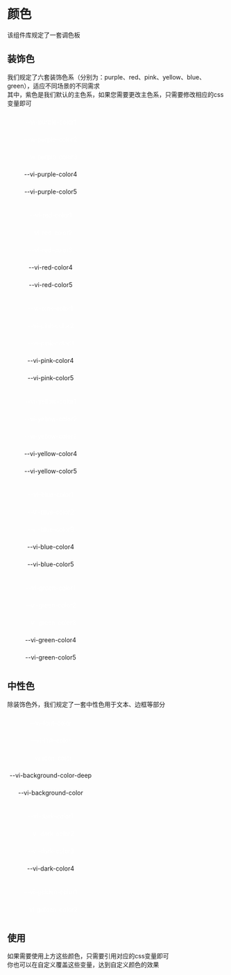 # 颜色
该组件库规定了一套调色板

## 装饰色
我们规定了六套装饰色系（分别为：purple、red、pink、yellow、blue、green），适应不同场景的不同需求  
其中，紫色是我们默认的主色系，如果您需要更改主色系，只需要修改相应的css变量即可
<vi-row justify="space-between">
  <ul class="color-palette color-palette-purple">
    <span class="color-palette-item">--vi-purple-color1</span>
    <span class="color-palette-item">--vi-purple-color2</span>
    <span class="color-palette-item">--vi-purple-color3</span>
    <span class="color-palette-item">--vi-purple-color4</span>
    <span class="color-palette-item">--vi-purple-color5</span>
  </ul>
  <ul class="color-palette color-palette-red">
    <span class="color-palette-item">--vi-red-color1</span>
    <span class="color-palette-item">--vi-red-color2</span>
    <span class="color-palette-item">--vi-red-color3</span>
    <span class="color-palette-item">--vi-red-color4</span>
    <span class="color-palette-item">--vi-red-color5</span>
  </ul>
  <ul class="color-palette color-palette-pink">
    <span class="color-palette-item">--vi-pink-color1</span>
    <span class="color-palette-item">--vi-pink-color2</span>
    <span class="color-palette-item">--vi-pink-color3</span>
    <span class="color-palette-item">--vi-pink-color4</span>
    <span class="color-palette-item">--vi-pink-color5</span>
  </ul>
</vi-row>
<vi-row justify="space-between">
  <ul class="color-palette color-palette-yellow">
    <span class="color-palette-item">--vi-yellow-color1</span>
    <span class="color-palette-item">--vi-yellow-color2</span>
    <span class="color-palette-item">--vi-yellow-color3</span>
    <span class="color-palette-item">--vi-yellow-color4</span>
    <span class="color-palette-item">--vi-yellow-color5</span>
  </ul>
  <ul class="color-palette color-palette-blue">
    <span class="color-palette-item">--vi-blue-color1</span>
    <span class="color-palette-item">--vi-blue-color2</span>
    <span class="color-palette-item">--vi-blue-color3</span>
    <span class="color-palette-item">--vi-blue-color4</span>
    <span class="color-palette-item">--vi-blue-color5</span>
  </ul>
  <ul class="color-palette color-palette-green">
    <span class="color-palette-item">--vi-green-color1</span>
    <span class="color-palette-item">--vi-green-color2</span>
    <span class="color-palette-item">--vi-green-color3</span>
    <span class="color-palette-item">--vi-green-color4</span>
    <span class="color-palette-item">--vi-green-color5</span>
  </ul>
</vi-row>

## 中性色
除装饰色外，我们规定了一套中性色用于文本、边框等部分
<vi-row justify="space-between" align="flex-start">
  <ul class="color-palette color-palette-black">
    <span class="color-palette-item">--vi-font-color</span>
    <span class="color-palette-item">--vi-link-color</span>
    <span class="color-palette-item">--vi-icon-color</span>
    <span class="color-palette-item">--vi-background-color-deep</span>
    <span class="color-palette-item">--vi-background-color</span>
  </ul>

  <ul class="color-palette color-palette-dark">
    <span class="color-palette-item">--vi-dark-color1</span>
    <span class="color-palette-item">--vi-dark-color2</span>
    <span class="color-palette-item">--vi-dark-color3</span>
    <span class="color-palette-item">--vi-dark-color4</span>
  </ul>

  <ul class="color-palette color-palette-golden">
    <span class="color-palette-item">--vi-golden-color1</span>
    <span class="color-palette-item">--vi-golden-color2</span>
  </ul>
</vi-row>

## 使用
如果需要使用上方这些颜色，只需要引用对应的css变量即可  
你也可以在自定义覆盖这些变量，达到自定义颜色的效果

<script setup>
import { ref } from 'vue'
</script>

<style>
.color-palette {
  overflow: hidden;
  width: 200px;
  padding: 0;
  list-style: none;
  border-radius: var(--vi-card-radius);
}

.color-palette-item {
    display: flex;
    width: 100%;
    height: 40px;
    align-items: center;
    justify-content: center;
}

.color-palette .color-palette-item:nth-child(-n+3) {
    color: #fff
}

.color-palette .color-palette-item:nth-child(n+4) {
    color: var(--vi-link-color)
}

.color-palette-purple .color-palette-item:nth-child(1) {
    background-color: var(--vi-purple-color1)
}
.color-palette-purple .color-palette-item:nth-child(2) {
    background-color: var(--vi-purple-color2)
}
.color-palette-purple .color-palette-item:nth-child(3) {
    background-color: var(--vi-purple-color3)
}
.color-palette-purple .color-palette-item:nth-child(4) {
    background-color: var(--vi-purple-color4)
}
.color-palette-purple .color-palette-item:nth-child(5) {
    background-color: var(--vi-purple-color5)
}
.color-palette-purple .color-palette-item:nth-child(6) {
    background-color: var(--vi-purple-color6)
}

.color-palette-red .color-palette-item:nth-child(1) {
    background-color: var(--vi-red-color1)
}
.color-palette-red .color-palette-item:nth-child(2) {
    background-color: var(--vi-red-color2)
}
.color-palette-red .color-palette-item:nth-child(3) {
    background-color: var(--vi-red-color3)
}
.color-palette-red .color-palette-item:nth-child(4) {
    background-color: var(--vi-red-color4)
}
.color-palette-red .color-palette-item:nth-child(5) {
    background-color: var(--vi-red-color5)
}

.color-palette-pink .color-palette-item:nth-child(1) {
    background-color: var(--vi-pink-color1)
}
.color-palette-pink .color-palette-item:nth-child(2) {
    background-color: var(--vi-pink-color2)
}
.color-palette-pink .color-palette-item:nth-child(3) {
    background-color: var(--vi-pink-color3)
}
.color-palette-pink .color-palette-item:nth-child(4) {
    background-color: var(--vi-pink-color4)
}
.color-palette-pink .color-palette-item:nth-child(5) {
    background-color: var(--vi-pink-color5)
}

.color-palette-yellow .color-palette-item:nth-child(1) {
    background-color: var(--vi-yellow-color1)
}
.color-palette-yellow .color-palette-item:nth-child(2) {
    background-color: var(--vi-yellow-color2)
}
.color-palette-yellow .color-palette-item:nth-child(3) {
    background-color: var(--vi-yellow-color3)
}
.color-palette-yellow .color-palette-item:nth-child(4) {
    background-color: var(--vi-yellow-color4)
}
.color-palette-yellow .color-palette-item:nth-child(5) {
    background-color: var(--vi-yellow-color5)
}

.color-palette-blue .color-palette-item:nth-child(1) {
    background-color: var(--vi-blue-color1)
}
.color-palette-blue .color-palette-item:nth-child(2) {
    background-color: var(--vi-blue-color2)
}
.color-palette-blue .color-palette-item:nth-child(3) {
    background-color: var(--vi-blue-color3)
}
.color-palette-blue .color-palette-item:nth-child(4) {
    background-color: var(--vi-blue-color4)
}
.color-palette-blue .color-palette-item:nth-child(5) {
    background-color: var(--vi-blue-color5)
}

.color-palette-green .color-palette-item:nth-child(1) {
    background-color: var(--vi-green-color1)
}
.color-palette-green .color-palette-item:nth-child(2) {
    background-color: var(--vi-green-color2)
}
.color-palette-green .color-palette-item:nth-child(3) {
    background-color: var(--vi-green-color3)
}
.color-palette-green .color-palette-item:nth-child(4) {
    background-color: var(--vi-green-color4)
}
.color-palette-green .color-palette-item:nth-child(5) {
    background-color: var(--vi-green-color5)
}

.color-palette-black .color-palette-item:nth-child(1) {
    background-color: var(--vi-font-color)
}
.color-palette-black .color-palette-item:nth-child(2) {
    background-color: var(--vi-link-color)
}
.color-palette-black .color-palette-item:nth-child(3) {
    background-color: var(--vi-icon-color)
}
.color-palette-black .color-palette-item:nth-child(4) {
    background-color: var(--vi-background-color-deep)
}
.color-palette-black .color-palette-item:nth-child(5) {
    background-color: var(--vi-background-color)
}

.color-palette-dark .color-palette-item:nth-child(1) {
    background-color: var(--vi-dark-color1)
}
.color-palette-dark .color-palette-item:nth-child(2) {
    background-color: var(--vi-dark-color2)
}
.color-palette-dark .color-palette-item:nth-child(3) {
    background-color: var(--vi-dark-color3)
}
.color-palette-dark .color-palette-item:nth-child(4) {
    background-color: var(--vi-dark-color4)
}

.color-palette-golden .color-palette-item:nth-child(1) {
    background-color: var(--vi-golden-color1)
}
.color-palette-golden .color-palette-item:nth-child(2) {
    background-color: var(--vi-golden-color2)
}
</style>